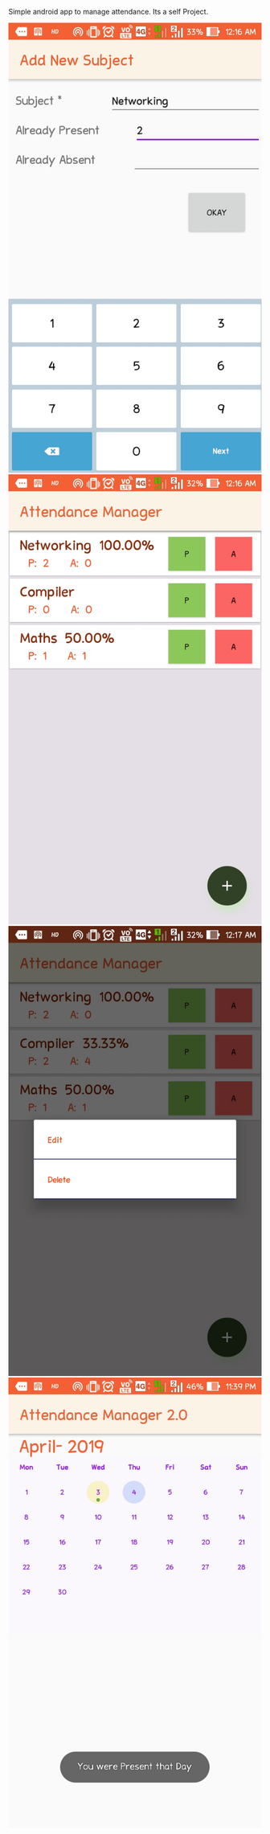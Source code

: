 
Simple android app to manage attendance.
Its a self Project.

![Alt text](https://github.com/rajashah33/AttendanceManager/blob/master/screenshots/Screenshot_20190322-001620.jpg)
![Alt text](https://github.com/rajashah33/AttendanceManager/blob/master/scrennshots/Screenshot_20190322-001700.jpg)
![Alt text](https://github.com/rajashah33/AttendanceManager/blob/master/scrennshots/Screenshot_20190322-001739.jpg)
![Alt text](https://github.com/rajashah33/AttendanceManager/blob/AttendanceManager-v2.0/screenshots/Screenshot_20190404-233952.jpg)
